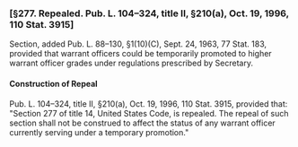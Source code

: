 ### [§277. Repealed. Pub. L. 104–324, title II, §210(a), Oct. 19, 1996, 110 Stat. 3915] ###

Section, added Pub. L. 88–130, §1(10)(C), Sept. 24, 1963, 77 Stat. 183, provided that warrant officers could be temporarily promoted to higher warrant officer grades under regulations prescribed by Secretary.

#### Construction of Repeal ####

Pub. L. 104–324, title II, §210(a), Oct. 19, 1996, 110 Stat. 3915, provided that: "Section 277 of title 14, United States Code, is repealed. The repeal of such section shall not be construed to affect the status of any warrant officer currently serving under a temporary promotion."